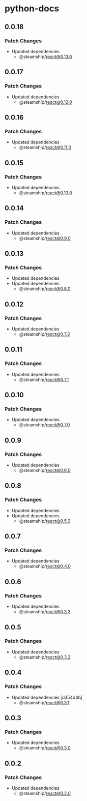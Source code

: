 # python-docs

## 0.0.18

### Patch Changes

- Updated dependencies
  - @steamship/react@0.13.0

## 0.0.17

### Patch Changes

- Updated dependencies
  - @steamship/react@0.12.0

## 0.0.16

### Patch Changes

- Updated dependencies
  - @steamship/react@0.11.0

## 0.0.15

### Patch Changes

- Updated dependencies
  - @steamship/react@0.10.0

## 0.0.14

### Patch Changes

- Updated dependencies
  - @steamship/react@0.9.0

## 0.0.13

### Patch Changes

- Updated dependencies
- Updated dependencies
  - @steamship/react@0.8.0

## 0.0.12

### Patch Changes

- Updated dependencies
  - @steamship/react@0.7.2

## 0.0.11

### Patch Changes

- Updated dependencies
  - @steamship/react@0.7.1

## 0.0.10

### Patch Changes

- Updated dependencies
  - @steamship/react@0.7.0

## 0.0.9

### Patch Changes

- Updated dependencies
  - @steamship/react@0.6.0

## 0.0.8

### Patch Changes

- Updated dependencies
- Updated dependencies
  - @steamship/react@0.5.0

## 0.0.7

### Patch Changes

- Updated dependencies
  - @steamship/react@0.4.0

## 0.0.6

### Patch Changes

- Updated dependencies
  - @steamship/react@0.3.3

## 0.0.5

### Patch Changes

- Updated dependencies
  - @steamship/react@0.3.2

## 0.0.4

### Patch Changes

- Updated dependencies [d354d4b]
  - @steamship/react@0.3.1

## 0.0.3

### Patch Changes

- Updated dependencies
  - @steamship/react@0.3.0

## 0.0.2

### Patch Changes

- Updated dependencies
  - @steamship/react@0.2.0
